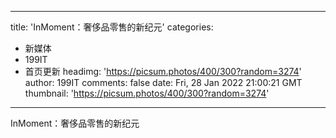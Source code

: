 
---
title: 'InMoment：奢侈品零售的新纪元'
categories: 
 - 新媒体
 - 199IT
 - 首页更新
headimg: 'https://picsum.photos/400/300?random=3274'
author: 199IT
comments: false
date: Fri, 28 Jan 2022 21:00:21 GMT
thumbnail: 'https://picsum.photos/400/300?random=3274'
---

<div>   
InMoment：奢侈品零售的新纪元  
</div>
            